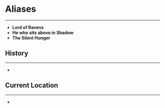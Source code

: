 # Aliases
---
- **Lord of Ravens**
- **He who sits above in Shadow**
- **The Silent Hunger**

## History
---
- 
## Current Location 
---
- 
